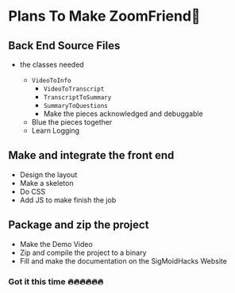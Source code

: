 # Plans To Make ZoomFriend🤝

## Back End Source Files
* the classes needed 

    * `VideoToInfo`
        * `VideoToTranscript`
        * `TranscriptToSummary`
        * `SummaryToQuestions`
        * Make the pieces acknowledged and debuggable
    * Blue the pieces together 
    * Learn Logging
            
## Make and integrate the front end
* Design the layout
* Make a skeleton
* Do CSS
* Add JS to make finish the job

## Package and zip the project 
* Make the Demo Video
* Zip and compile the project to a binary
* Fill and make the documentation on the SigMoidHacks Website

### Got it this time 🔥🔥🔥🔥🔥🔥
